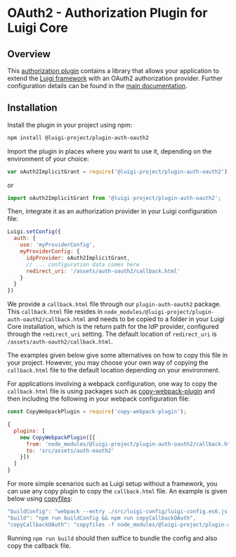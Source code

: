 <!-- meta
{
  "node": {
    "label": "OAuth2",
    "category": {
      "label": "Authorization Plugins"
    },
    "metaData": {
      "categoryPosition": 2,
      "position": 12
    }
  }
}
meta -->
# OAuth2 - Authorization Plugin for Luigi Core

## Overview

This [authorization plugin](https://github.com/SAP/luigi/tree/master/plugins/auth/public/auth-oauth2) contains a library that allows your application to extend the [Luigi framework](https://github.com/SAP/luigi/tree/master/core) with an OAuth2 authorization provider.
Further configuration details can be found in the [main documentation](https://docs.luigi-project.io/docs/authorization-configuration#oauth2-implicit-grant-configuration).

## Installation

Install the plugin in your project using npm:
```bash
npm install @luigi-project/plugin-auth-oauth2
```

Import the plugin in places where you want to use it, depending on the environment of your choice:
```javascript
var oAuth2ImplicitGrant = require('@luigi-project/plugin-auth-oauth2');
```
or
```javascript
import oAuth2ImplicitGrant from '@luigi-project/plugin-auth-oauth2';
```

Then, integrate it as an authorization provider in your Luigi configuration file:
```javascript
Luigi.setConfig({
  auth: {
    use: 'myProviderConfig',
    myProviderConfig: {
      idpProvider: oAuth2ImplicitGrant,
      // ... configuration data comes here
      redirect_uri: '/assets/auth-oauth2/callback.html'
    }
  }
})
```

 We provide a `callback.html` file through our `plugin-auth-oauth2` package. This `callback.html` file resides in `node_modules/@luigi-project/plugin-auth-oauth2/callback.html` and needs to be copied to a folder in your Luigi Core installation, which is the return path for the IdP provider, configured through the `redirect_uri` setting. The default location of `redirect_uri` is `/assets/auth-oauth2/callback.html`.

The examples given below give some alternatives on how to copy this file in your project. However, you may choose your own way of copying the `callback.html` file to the default location depending on your environment.

For applications involving a webpack configuration, one way to copy the `callback.html` file is using packages such as [copy-webpack-plugin](https://www.npmjs.com/package/copy-webpack-plugin) and then including the following in your webpack configuration file:

```javascript
const CopyWebpackPlugin = require('copy-webpack-plugin');

{
  plugins: [
    new CopyWebpackPlugin([{
      from: 'node_modules/@luigi-project/plugin-auth-oauth2/callback.html',
      to: 'src/assets/auth-oauth2'
    }])
  ]
}
```

For more simple scenarios such as Luigi setup without a framework, you can use any copy plugin to copy the `callback.html` file. An example is given below using [copyfiles](https://www.npmjs.com/package/copyfiles):

```javascript
"buildConfig": "webpack --entry ./src/luigi-config/luigi-config.es6.js --output-path ./public/assets --output-filename luigi-config.js --mode production",
"build": "npm run buildConfig && npm run copyCallbackOAuth",
"copyCallbackOAuth": "copyfiles -f node_modules/@luigi-project/plugin-auth-oauth2/callback.html public/assets/auth-oauth2"
```

Running `npm run build` should then suffice to bundle the config and also copy the callback file.